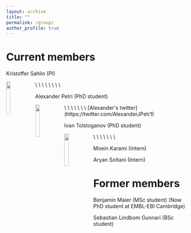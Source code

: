 ```yaml
---
layout: archive
title: ""
permalink: /group/
author_profile: true
---
```


<h1>Current members</h1>

Kristoffer Sahlin (PI)

<img align="left" width="15%" src="http://sahlingroup.github.io/files/profile_pic_2020.png"> 
\
\
\
\
\
\
\
\

Alexander Petri (PhD student)

<img align="left" width="15%" src="http://sahlingroup.github.io/files/PetriPicture.jpg"> 
\
\
\
\
\
\
\
[Alexander's twitter](https://twitter.com/AlexanderJPetr1)

Ivan Tolstoganov (PhD student)

<img align="left" width="15%" src="http://sahlingroup.github.io/files/Ivan_T.png"> 
\
\
\
\
\
\
\

Moein Karami (Intern)

Aryan Soltani (Intern)


<h1>Former members</h1>

Benjamin Maier (MSc student) (Now PhD student at EMBL-EBI Cambridge)

Sebastian Lindbom Gunnari (BSc student)
<!-- <img align="left" width="15%" src="http://sahlingroup.github.io/files/Benjamin2.png">  -->
